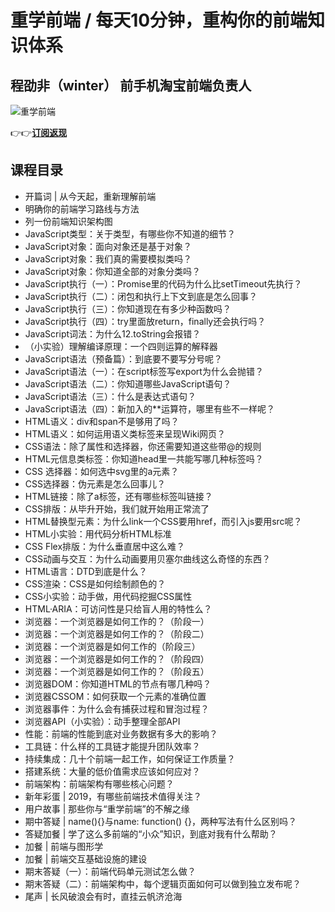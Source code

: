 重学前端 / 每天10分钟，重构你的前端知识体系
========================

程劭非（winter） **前手机淘宝前端负责人**
--------------------------

![重学前端](https://www.geekgay.com/storage/geek/geek_0ae0ba0e5698a6511e8a6efe6cb162a4.jpg)  
  
👉👉[**订阅返现**](https://time.geekbang.org/column/intro/100023201?code=QMlsW80OSjOxf8sWWa6XHGNzRrmGsSd%2FeYhYmd1YH7Q%3D "重学前端")  
  
课程目录
----

  
  
- 开篇词 | 从今天起，重新理解前端
- 明确你的前端学习路线与方法
- 列一份前端知识架构图
- JavaScript类型：关于类型，有哪些你不知道的细节？
- JavaScript对象：面向对象还是基于对象？
- JavaScript对象：我们真的需要模拟类吗？
- JavaScript对象：你知道全部的对象分类吗？
- JavaScript执行（一）：Promise里的代码为什么比setTimeout先执行？
- JavaScript执行（二）：闭包和执行上下文到底是怎么回事？
- JavaScript执行（三）：你知道现在有多少种函数吗？
- JavaScript执行（四）：try里面放return，finally还会执行吗？
- JavaScript词法：为什么12.toString会报错？
- （小实验）理解编译原理：一个四则运算的解释器
- JavaScript语法（预备篇）：到底要不要写分号呢？
- JavaScript语法（一）：在script标签写export为什么会抛错？
- JavaScript语法（二）：你知道哪些JavaScript语句？
- JavaScript语法（三）：什么是表达式语句？
- JavaScript语法（四）：新加入的\*\*运算符，哪里有些不一样呢？
- HTML语义：div和span不是够用了吗？
- HTML语义：如何运用语义类标签来呈现Wiki网页？
- CSS语法：除了属性和选择器，你还需要知道这些带@的规则
- HTML元信息类标签：你知道head里一共能写哪几种标签吗？
- CSS 选择器：如何选中svg里的a元素？
- CSS选择器：伪元素是怎么回事儿？
- HTML链接：除了a标签，还有哪些标签叫链接？
- CSS排版：从毕升开始，我们就开始用正常流了
- HTML替换型元素：为什么link一个CSS要用href，而引入js要用src呢？
- HTML小实验：用代码分析HTML标准
- CSS Flex排版：为什么垂直居中这么难？
- CSS动画与交互：为什么动画要用贝塞尔曲线这么奇怪的东西？
- HTML语言：DTD到底是什么？
- CSS渲染：CSS是如何绘制颜色的？
- CSS小实验：动手做，用代码挖掘CSS属性
- HTML·ARIA：可访问性是只给盲人用的特性么？
- 浏览器：一个浏览器是如何工作的？（阶段一）
- 浏览器：一个浏览器是如何工作的？（阶段二）
- 浏览器：一个浏览器是如何工作的（阶段三）
- 浏览器：一个浏览器是如何工作的？（阶段四）
- 浏览器：一个浏览器是如何工作的？（阶段五）
- 浏览器DOM：你知道HTML的节点有哪几种吗？
- 浏览器CSSOM：如何获取一个元素的准确位置
- 浏览器事件：为什么会有捕获过程和冒泡过程？
- 浏览器API（小实验）：动手整理全部API
- 性能：前端的性能到底对业务数据有多大的影响？
- 工具链：什么样的工具链才能提升团队效率？
- 持续集成：几十个前端一起工作，如何保证工作质量？
- 搭建系统：大量的低价值需求应该如何应对？
- 前端架构：前端架构有哪些核心问题？
- 新年彩蛋 | 2019，有哪些前端技术值得关注？
- 用户故事 | 那些你与“重学前端”的不解之缘
- 期中答疑 | name(){}与name: function() {}，两种写法有什么区别吗？
- 答疑加餐 | 学了这么多前端的“小众”知识，到底对我有什么帮助？
- 加餐 | 前端与图形学
- 加餐 | 前端交互基础设施的建设
- 期末答疑（一）：前端代码单元测试怎么做？
- 期末答疑（二）：前端架构中，每个逻辑页面如何可以做到独立发布呢？
- 尾声 | 长风破浪会有时，直挂云帆济沧海